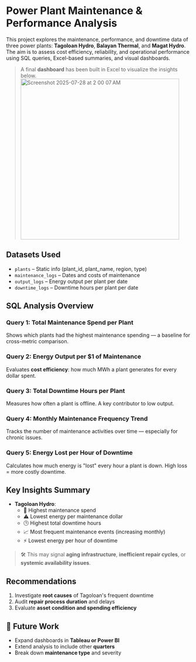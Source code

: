 # Power Plant Maintenance & Performance Analysis

This project explores the maintenance, performance, and downtime data of three power plants: **Tagoloan Hydro**, **Balayan Thermal**, and **Magat Hydro**. The aim is to assess cost efficiency, reliability, and operational performance using SQL queries, Excel-based summaries, and visual dashboards.

> A final **dashboard** has been built in Excel to visualize the insights below.  
> <img width="433" height="440" alt="Screenshot 2025-07-28 at 2 00 07 AM" src="https://github.com/user-attachments/assets/7de60836-7c0b-49f8-a0d4-b490214f9d6a" />

## Datasets Used

- `plants` – Static info (plant_id, plant_name, region, type)  
- `maintenance_logs` – Dates and costs of maintenance  
- `output_logs` – Energy output per plant per date  
- `downtime_logs` – Downtime hours per plant per date  

## SQL Analysis Overview

### Query 1: Total Maintenance Spend per Plant  
Shows which plants had the highest maintenance spending — a baseline for cross-metric comparison.

### Query 2: Energy Output per $1 of Maintenance  
Evaluates **cost efficiency**: how much MWh a plant generates for every dollar spent.

### Query 3: Total Downtime Hours per Plant  
Measures how often a plant is offline. A key contributor to low output.

### Query 4: Monthly Maintenance Frequency Trend  
Tracks the number of maintenance activities over time — especially for chronic issues.

### Query 5: Energy Lost per Hour of Downtime  
Calculates how much energy is "lost" every hour a plant is down. High loss = more costly downtime.

## Key Insights Summary

- **Tagoloan Hydro**:
  - 🚨 Highest maintenance spend  
  - ⚠️ Lowest energy per maintenance dollar  
  - 🕒 Highest total downtime hours  
  - 📈 Most frequent maintenance events (increasing monthly)  
  - ⚡️ Lowest energy per hour of downtime  

> 🛠 This may signal **aging infrastructure**, **inefficient repair cycles**, or **systemic availability issues**.

## Recommendations

1. Investigate **root causes** of Tagoloan's frequent downtime  
2. Audit **repair process duration** and delays  
3. Evaluate **asset condition and spending efficiency**

## 🔭 Future Work

- Expand dashboards in **Tableau or Power BI**  
- Extend analysis to include other **quarters**  
- Break down **maintenance type** and severity  


